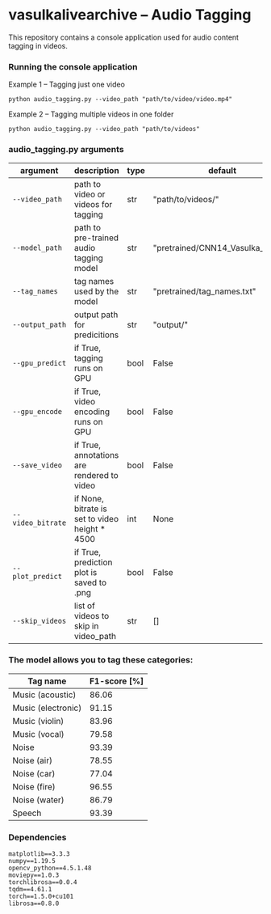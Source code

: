 # vasulkalivearchive – Audio Tagging
This repository contains a console application used for audio content tagging in videos.

### Running the console application
Example 1 – Tagging just one video
```
python audio_tagging.py --video_path "path/to/video/video.mp4"
```
Example 2 – Tagging multiple videos in one folder
```
python audio_tagging.py --video_path "path/to/videos"
```

### audio_tagging.py arguments
|argument|description|type|default|
|---|---|---|---|
|`--video_path`|path to video or videos for tagging|str|"path/to/videos/"|
|`--model_path`|path to pre-trained audio tagging model|str|"pretrained/CNN14_Vasulka_1s.pth"|
|`--tag_names`|tag names used by the model|str|"pretrained/tag_names.txt"|
|`--output_path`|output path for predicitions|str|"output/"|
|`--gpu_predict`|if True, tagging runs on GPU|bool|False|
|`--gpu_encode`|if True, video encoding runs on GPU|bool|False|
|`--save_video`|if True, annotations are rendered to video|bool|False|
|`--video_bitrate`|if None, bitrate is set to video height * 4500|int|None|
|`--plot_predict`|if True, prediction plot is saved to .png|bool|False|
|`--skip_videos`|list of videos to skip in video_path|str|[]|

### The model allows you to tag these categories:

| **Tag name**             | **F1-score** [%] |
|--------------------------|----------|
| Music (acoustic)         | 86.06    |
| Music (electronic)       | 91.15    |
| Music (violin)           | 83.96    |
| Music (vocal)            | 79.58    |
| Noise                    | 93.39    |
| Noise (air)              | 78.55    |
| Noise (car)              | 77.04    |
| Noise (fire)             | 96.55    |
| Noise (water)            | 86.79    |
| Speech                   | 93.39    |

### Dependencies
```
matplotlib==3.3.3
numpy==1.19.5
opencv_python==4.5.1.48
moviepy==1.0.3
torchlibrosa==0.0.4
tqdm==4.61.1
torch==1.5.0+cu101
librosa==0.8.0
```
